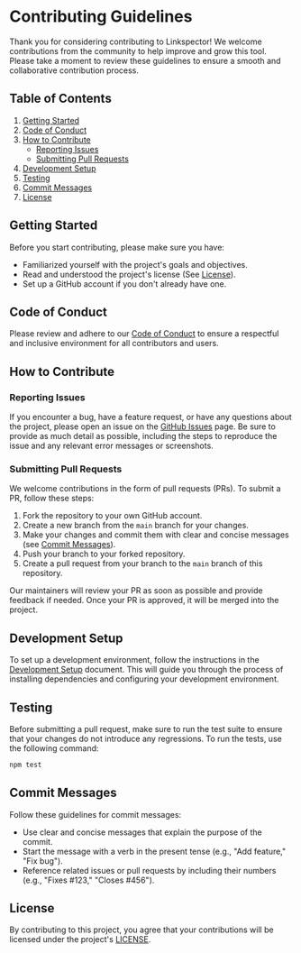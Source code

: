 # Contributing Guidelines

Thank you for considering contributing to Linkspector! We welcome contributions from the community to help improve and grow this tool. Please take a moment to review these guidelines to ensure a smooth and collaborative contribution process.

## Table of Contents

1. [Getting Started](#getting-started)
2. [Code of Conduct](#code-of-conduct)
3. [How to Contribute](#how-to-contribute)
    - [Reporting Issues](#reporting-issues)
    - [Submitting Pull Requests](#submitting-pull-requests)
4. [Development Setup](#development-setup)
5. [Testing](#testing)
6. [Commit Messages](#commit-messages)
7. [License](#license)

## Getting Started

Before you start contributing, please make sure you have:

- Familiarized yourself with the project's goals and objectives.
- Read and understood the project's license (See [License](#license)).
- Set up a GitHub account if you don't already have one.

## Code of Conduct

Please review and adhere to our [Code of Conduct](CODE_OF_CONDUCT.md) to ensure a respectful and inclusive environment for all contributors and users.

## How to Contribute

### Reporting Issues

If you encounter a bug, have a feature request, or have any questions about the project, please open an issue on the [GitHub Issues](https://github.com/UmbrellaDocs/linkspector/issues) page. Be sure to provide as much detail as possible, including the steps to reproduce the issue and any relevant error messages or screenshots.

### Submitting Pull Requests

We welcome contributions in the form of pull requests (PRs). To submit a PR, follow these steps:

1. Fork the repository to your own GitHub account.
2. Create a new branch from the `main` branch for your changes.
3. Make your changes and commit them with clear and concise messages (see [Commit Messages](#commit-messages)).
4. Push your branch to your forked repository.
5. Create a pull request from your branch to the `main` branch of this repository.

Our maintainers will review your PR as soon as possible and provide feedback if needed. Once your PR is approved, it will be merged into the project.

## Development Setup

To set up a development environment, follow the instructions in the [Development Setup](DEV_SETUP.md) document. This will guide you through the process of installing dependencies and configuring your development environment.

## Testing

Before submitting a pull request, make sure to run the test suite to ensure that your changes do not introduce any regressions. To run the tests, use the following command:

```bash
npm test
```

## Commit Messages

Follow these guidelines for commit messages:

- Use clear and concise messages that explain the purpose of the commit.
- Start the message with a verb in the present tense (e.g., "Add feature," "Fix bug").
- Reference related issues or pull requests by including their numbers (e.g., "Fixes #123," "Closes #456").

## License

By contributing to this project, you agree that your contributions will be licensed under the project's [LICENSE](LICENSE).
